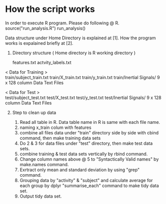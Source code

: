 # How the script works

  In order to execute R program.  Please do  following @ R.
     source("run_analysis.R")
     run_analysis()

   Data structure under Home Directory is explained at [1].
   How the program works is expalained briefly at [2].
   
1. Directory structure   (   Home directory  is  R working directory )

   features.txt
   actvity_labels.txt
 
 < Data for Training >  
   train/subject_train.txt
   train/X_train.txt
   train/y_train.txt
   train/Inertial Signals/  9 x 128 column Data Text Files

 < Data for Test >  
   test/subject_test.txt
   test/X_test.txt
   test/y_test.txt
   test/Inertial Signals/  9 x 128 column Data Text Files

	
2. Step to clean up data

	1.  Read all table in R.  Data table name in R is same with each file name.
	2.	naming x_train colum with features
	3.	combine all files data under "train" directory side by side with cbind command, then make training data sets
	4.  Do 2 & 3 for data files under "test" directory, then make test data sets.
	5.  combine training & test data sets vertically by rbind command.
	6.  Change column names above @ 5 to "Syntactically Valid names" by make.names command.
	7.  Exrtract only mean and standard deviation by using "grep" command.
	8.  Grouping data by "activity" & "subject" and calculate average for each group by dplyr "summarise_each" command to make tidy data set.
	9.	Output tidy data set.  
